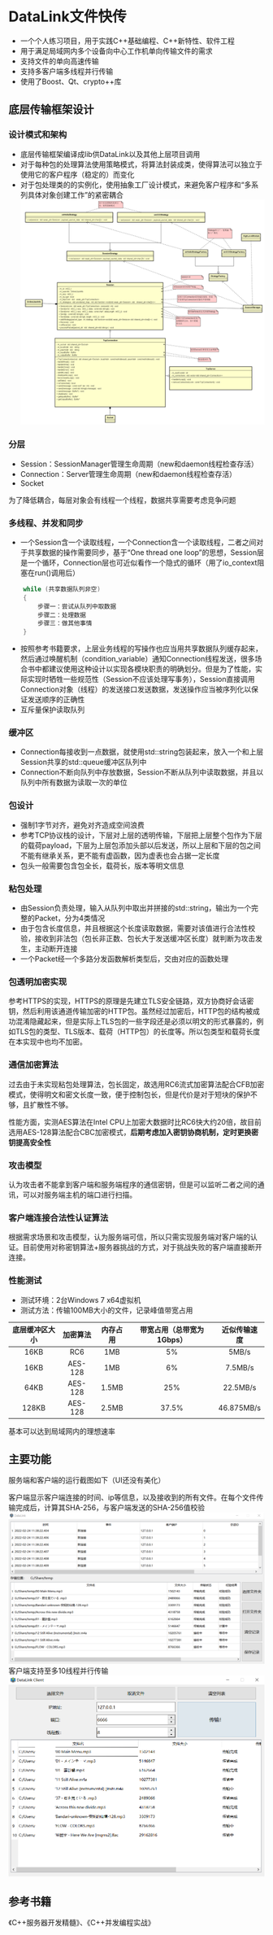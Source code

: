 # DataLink文件快传
- 一个个人练习项目，用于实践C++基础编程、C++新特性、软件工程
- 用于满足局域网内多个设备向中心工作机单向传输文件的需求
- 支持文件的单向高速传输
- 支持多客户端多线程并行传输
- 使用了Boost、Qt、crypto++库

## 底层传输框架设计
### 设计模式和架构
- 底层传输框架编译成lib供DataLink以及其他上层项目调用
- 对于每种包的处理算法使用策略模式，将算法封装成类，使得算法可以独立于使用它的客户程序（稳定的）而变化
- 对于包处理类的的实例化，使用抽象工厂设计模式，来避免客户程序和“多系列具体对象创建工作”的紧密耦合
![image](服务器类图.png)

### 分层
- Session：SessionManager管理生命周期（new和daemon线程检查存活）
- Connection：Server管理生命周期（new和daemon线程检查存活）
- Socket

为了降低耦合，每层对象会有线程一个线程，数据共享需要考虑竞争问题

### 多线程、并发和同步
- 一个Session含一个读取线程，一个Connection含一个读取线程，二者之间对于共享数据的操作需要同步，基于“One thread one loop”的思想，Session层是一个循环，Connection层也可近似看作一个隐式的循环（用了io_context阻塞在run()调用后）
``` c++
    while (共享数据队列非空)
    {
        步骤一：尝试从队列中取数据
        步骤二：处理数据
        步骤三：做其他事情
    }
```

- 按照参考书籍要求，上层业务线程的写操作也应当用共享数据队列缓存起来，然后通过唤醒机制（condition_variable）通知Connection线程发送，很多场合书中都建议使用这种设计以实现各模块职责的明确划分。但是为了性能，实际实现时牺牲一些规范性（Session不应该处理写事务），Session直接调用Connection对象（线程）的发送接口发送数据，发送操作应当被序列化以保证发送顺序的正确性
- 互斥量保护读取队列

### 缓冲区
- Connection每接收到一点数据，就使用std::string包装起来，放入一个和上层Session共享的std::queue缓冲区队列中
- Connection不断向队列中存放数据，Session不断从队列中读取数据，并且以队列中所有数据为读取一次的单位

### 包设计
- 强制1字节对齐，避免对齐造成空间浪费
- 参考TCP协议栈的设计，下层对上层的透明传输，下层把上层整个包作为下层的载荷payload，下层为上层包添加头部以后发送，所以上层和下层的包之间不能有继承关系，更不能有虚函数，因为虚表也会占据一定长度
- 包头一般需要包含包全长，载荷长，版本等明文信息

### 粘包处理
- 由Session负责处理，输入从队列中取出并拼接的std::string，输出为一个完整的Packet，分为4类情况
- 由于包含长度信息，并且根据这个长度读取数据，需要对该值进行合法性校验，接收到非法包（包长非正数、包长大于发送缓冲区长度）就判断为攻击发生，主动断开连接
- 一个Packet经一个多路分发函数解析类型后，交由对应的函数处理

### 包透明加密实现
参考HTTPS的实现，HTTPS的原理是先建立TLS安全链路，双方协商好会话密钥，然后利用该通道传输加密的HTTP包。虽然经过加密后，HTTP包的结构被成功混淆隐藏起来，但是实际上TLS包的一些字段还是必须以明文的形式暴露的，例如TLS包的类型、TLS版本、载荷（HTTP包）的长度等。所以包类型和载荷长度在本实现中也均不加密。

### 通信加密算法
过去由于未实现粘包处理算法，包长固定，故选用RC6流式加密算法配合CFB加密模式，使得明文和密文长度一致，便于控制包长，但是代价是对于短块的保护不够，且扩散性不够。

性能方面，实测AES算法在Intel CPU上加密大数据时比RC6快大约20倍，故目前选用AES-128算法配合CBC加密模式，**后期考虑加入密钥协商机制，定时更换密钥提高安全性**

### 攻击模型
认为攻击者不能拿到客户端和服务端程序的通信密钥，但是可以监听二者之间的通讯，可以对服务端主机的端口进行扫描。

### 客户端连接合法性认证算法
根据需求场景和攻击模型，认为服务端可信，所以只需实现服务端对客户端的认证。目前使用对称密钥算法+服务器挑战的方式，对于挑战失败的客户端直接断开连接。

### 性能测试
- 测试环境：2台Windows 7 x64虚拟机
- 测试方法：传输100MB大小的文件，记录峰值带宽占用

| 底层缓冲区大小 | 加密算法 | 内存占用 | 带宽占用（总带宽为1Gbps） | 近似传输速度 |
| :--------: | :--------: | :--------: | :---------: | :---------: |
| 16KB | RC6 | 1MB | 5% | 5MB/s |
| 16KB | AES-128 | 1MB | 6% | 7.5MB/s |
| 64KB | AES-128 | 1.5MB | 25% | 22.5MB/s |
| 128KB | AES-128 | 2.5MB | 37.5% | 46.875MB/s |

基本可以达到局域网内的理想速率


## 主要功能
服务端和客户端的运行截图如下（UI还没有美化）

客户端显示客户端连接的时间、ip等信息，以及接收到的所有文件。在每个文件传输完成后，计算其SHA-256，与客户端发送的SHA-256值校验
![image](screenshots/DataLink_Server.png)
客户端支持至多10线程并行传输
![image](screenshots/DataLink_Client.png)


## 参考书籍
《C++服务器开发精髓》、《C++并发编程实战》
